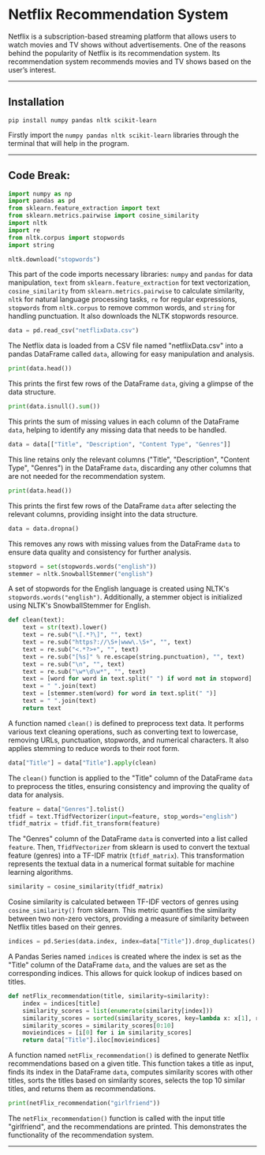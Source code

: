# Netflix Recommendation System

Netflix is a subscription-based streaming platform that allows users to watch movies and TV shows without advertisements. One of the reasons behind the popularity of Netflix is its recommendation system. Its recommendation system recommends movies and TV shows based on the user’s interest.

-----

## Installation

```
pip install numpy pandas nltk scikit-learn
```
Firstly import the `numpy pandas nltk scikit-learn` libraries through the terminal that will help in the program.

-----

## Code Break:

```python
import numpy as np
import pandas as pd
from sklearn.feature_extraction import text
from sklearn.metrics.pairwise import cosine_similarity
import nltk
import re
from nltk.corpus import stopwords
import string

nltk.download("stopwords")
```
This part of the code imports necessary libraries: `numpy` and `pandas` for data manipulation, `text` from `sklearn.feature_extraction` for text vectorization, `cosine_similarity` from `sklearn.metrics.pairwise` to calculate similarity, `nltk` for natural language processing tasks, `re` for regular expressions, `stopwords` from `nltk.corpus` to remove common words, and `string` for handling punctuation. It also downloads the NLTK stopwords resource.

```python
data = pd.read_csv("netflixData.csv")
```
The Netflix data is loaded from a CSV file named "netflixData.csv" into a pandas DataFrame called `data`, allowing for easy manipulation and analysis.

```python
print(data.head())
```
This prints the first few rows of the DataFrame `data`, giving a glimpse of the data structure.

```python
print(data.isnull().sum())
```
This prints the sum of missing values in each column of the DataFrame `data`, helping to identify any missing data that needs to be handled.

```python
data = data[["Title", "Description", "Content Type", "Genres"]]
```
This line retains only the relevant columns ("Title", "Description", "Content Type", "Genres") in the DataFrame `data`, discarding any other columns that are not needed for the recommendation system.

```python
print(data.head())
```
This prints the first few rows of the DataFrame `data` after selecting the relevant columns, providing insight into the data structure.

```python
data = data.dropna()
```
This removes any rows with missing values from the DataFrame `data` to ensure data quality and consistency for further analysis.

```python
stopword = set(stopwords.words("english"))
stemmer = nltk.SnowballStemmer("english")
```
A set of stopwords for the English language is created using NLTK's `stopwords.words("english")`. Additionally, a stemmer object is initialized using NLTK's SnowballStemmer for English.

```python
def clean(text):
    text = str(text).lower()
    text = re.sub("\[.*?\]", "", text)
    text = re.sub("https?://\S+|www\.\S+", "", text)
    text = re.sub("<.*?>+", "", text)
    text = re.sub("[%s]" % re.escape(string.punctuation), "", text)
    text = re.sub("\n", "", text)
    text = re.sub("\w*\d\w*", "", text)
    text = [word for word in text.split(" ") if word not in stopword]
    text = " ".join(text)
    text = [stemmer.stem(word) for word in text.split(" ")]
    text = " ".join(text)
    return text
```
A function named `clean()` is defined to preprocess text data. It performs various text cleaning operations, such as converting text to lowercase, removing URLs, punctuation, stopwords, and numerical characters. It also applies stemming to reduce words to their root form.

```python
data["Title"] = data["Title"].apply(clean)
```
The `clean()` function is applied to the "Title" column of the DataFrame `data` to preprocess the titles, ensuring consistency and improving the quality of data for analysis.

```python
feature = data["Genres"].tolist()
tfidf = text.TfidfVectorizer(input=feature, stop_words="english")
tfidf_matrix = tfidf.fit_transform(feature)
```
The "Genres" column of the DataFrame `data` is converted into a list called `feature`. Then, `TfidfVectorizer` from sklearn is used to convert the textual feature (genres) into a TF-IDF matrix (`tfidf_matrix`). This transformation represents the textual data in a numerical format suitable for machine learning algorithms.

```python
similarity = cosine_similarity(tfidf_matrix)
```
Cosine similarity is calculated between TF-IDF vectors of genres using `cosine_similarity()` from sklearn. This metric quantifies the similarity between two non-zero vectors, providing a measure of similarity between Netflix titles based on their genres.

```python
indices = pd.Series(data.index, index=data["Title"]).drop_duplicates()
```
A Pandas Series named `indices` is created where the index is set as the "Title" column of the DataFrame `data`, and the values are set as the corresponding indices. This allows for quick lookup of indices based on titles.

```python
def netFlix_recommendation(title, similarity=similarity):
    index = indices[title]
    similarity_scores = list(enumerate(similarity[index]))
    similarity_scores = sorted(similarity_scores, key=lambda x: x[1], reverse=True)
    similarity_scores = similarity_scores[0:10]
    movieindices = [i[0] for i in similarity_scores]
    return data["Title"].iloc[movieindices]
```
A function named `netFlix_recommendation()` is defined to generate Netflix recommendations based on a given title. This function takes a title as input, finds its index in the DataFrame `data`, computes similarity scores with other titles, sorts the titles based on similarity scores, selects the top 10 similar titles, and returns them as recommendations.

```python
print(netFlix_recommendation("girlfriend"))
```
The `netFlix_recommendation()` function is called with the input title "girlfriend", and the recommendations are printed. This demonstrates the functionality of the recommendation system.

-----